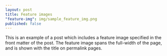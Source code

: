 ```yaml
---
layout: post
title: Feature images
"feature-img": img/sample_feature_img.png
published: false
---
```


This is an example of a post which includes a feature image specified in the front matter of the post. The feature image spans the full-width of the page, and is shown with the title on permalink pages.
